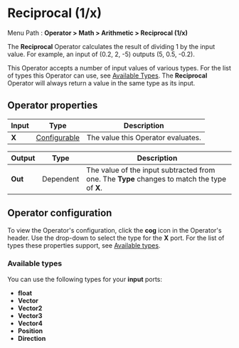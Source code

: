 # Reciprocal (1/x)

Menu Path : **Operator > Math > Arithmetic > Reciprocal (1/x)** 

The **Reciprocal** Operator calculates the result of dividing 1 by the input value. For example, an input of (0.2, 2, -5) outputs (5, 0.5, -0.2).

This Operator accepts a number of input values of various types. For the list of types this Operator can use, see [Available Types](#AvailableTypes). The **Reciprocal** Operator will always return a value in the same type as its input. 

## Operator properties

| **Input** | **Type**                                | **Description**                    |
| --------- | --------------------------------------- | ---------------------------------- |
| **X**     | [Configurable](#operator-configuration) | The value this Operator evaluates. |

| **Output** | **Type**  | **Description**                                              |
| ---------- | --------- | ------------------------------------------------------------ |
| **Out**    | Dependent | The value of the input subtracted from one. The **Type** changes to match the type of **X**. |

## Operator configuration

To view the Operator's configuration, click the **cog** icon in the Operator's header. Use the drop-down to select the type for the **X** port. For the list of types these properties support, see [Available types](#AvailableTypes).

<a name="AvailableTypes"></a>

### Available types

You can use the following types for your **input** ports:

- **float**
- **Vector**
- **Vector2**
- **Vector3**
- **Vector4**
- **Position**
- **Direction**